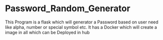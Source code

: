 # Password_Random_Generator
This Program is a flask which will generator a Password based on user need like alpha, number or special symbol etc. It has a Docker which will create a image in all which can be Deployed in hub

